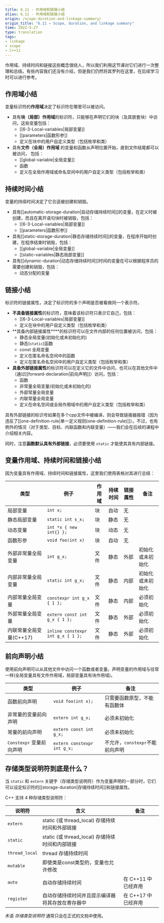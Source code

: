 ```yaml
---
title: 6.11 - 作用域和链接小结
alias: 6.11 - 作用域和链接小结
origin: /scope-duration-and-linkage-summary/
origin_title: "6.11 — Scope, duration, and linkage summary"
time: 2022-5-27
type: translation
tags:
- linkage
- scope
- C++11
---
```


作用域、持续时间和链接这些概念很绕人，所以我们利用这节课对它们进行一次整理和总结。有些内容我们还没有介绍，但是我们仍然将其罗列在这里，在后续学习时可以进行参考。

## 作用域小结

变量标识符的**作用域**决定了标识符在哪里可以被访问。

-   具有**块（局部）作用域**的标识符，只能够在声明它们的块（及其嵌套块）中访问，这些变量包括：
    -   [[6-3-Local-variables|局部变量]]
    -   [[parameters|函数形参]]
    -   定义在块中的用户自定义类型（包括枚举和类）
-   具有**文件（全局）作用域** 的变量和函数从声明位置开始，直到文件结尾都可以被访问， 包括：
    -   [[global-variable|全局变量]]
    -   函数
    -   定义在全局作用域或命名空间中的用户自定义类型（包括枚举和类）

## 持续时间小结

变量的持续时间决定了它合适被创建和销毁。

- 具有[[automatic-storage-duration|自动存储持续时间]]的变量，在定义时被创建，而且在离开语句块时被销毁，包括：
    - [[6-3-Local-variables|局部变量]]
    - [[parameters|函数形参]]
- 具有[[static-storage-duration|静态存储持续时间]]的变量，在程序开始时创建，在程序结束时销毁，包括：
    -  [[global-variable|全局变量]]
    -  [[static-variables|静态局部变量]]
- 具有[[dynamic-duration|动态存储持续时间]]时间的变量在可以根据程序员的需要创建和销毁，包括：
    -   动态分配的变量

## 链接小结

标识符的链接属性，决定了标识符的多个声明是否被看做同一个表示符。

-   **不具备链接属性**的标识符，意味着该标识符只表示它自己，包括：
    -   [[6-3-Local-variables|局部变量]]
    -   定义在块中的用户自定义类型（包括枚举和类）
-   **具备内部链接属性****的标识符可以在文件内部的任何位置被访问，包括：
    -   静态全局变量(初始化或未初始化的)
    -   静态(`static`)函数
    -   const 全局变量
    -   定义在匿名命名空间中的函数
    -   定义在匿名命名空间中的用户自定义类型（包括枚举和类）
-   **具备外部链接属性**的标识符可以在定义它的文件中访问，也可以在其他文件中（通过[[forward-declaration|前向声明]]）访问，包括：
    -   函数
    -   非常量全局变量(初始化或未初始化的)
    -   外部常量全局变量
    -   内联常量全局变量
    -   定义在命名空间或全局作用域中的用户自定义类型（包括枚举和类）
    
具有外部链接的标识号如果在多个cpp文件中被编译，则会导致链接器报错（因为违反了[[one-definition-rule|单一定义规则(one-definition-rule)]]）。不过，也有例外的情况（对于类型、目标、内联函数和内联变量）——我们会在后续的课程中介绍相关内容。

同时，注意**函数默认具有外部链接**，必须要使用 `static` 才能使其具有内部链接。


## 变量作用域、持续时间和链接小结

因为变量具有作用域、持续时间和链接属性，这里我们使用表格对其进行总结：

|类型	|例子	|作用域	|持续时间	|链接属性	|备注|
|---|---|---|---|---|---|
|局部变量	|`int x;`	      |块	|自动	|无	|     |
|静态局部变量	|`static int s_x;`	|块	|静态	|无	| 
|动态变量	|`int *x { new int{} };`	|块	|动态	|无	|
|函数形参	|`void foo(int x)`	|块	|自动	|无	|
|外部非常量全局变量 |`int g_x;`	|文件	|静态	|外部	|初始化或未初始化|
|内部非常量全局变量	|`static int g_x;`	|文件	|静态	|内部	|初始化或未初始化|
|内部常量全局变量	|`constexpr int g_x { 1 };`	|文件	|静态	|内部	|必须初始化|
|外部常量全局变量|`extern const int g_x { 1 };`	|文件	|静态	|外部	|必须初始化|
|内联常量全局变量(C++17)	|`inline constexpr int g_x { 1 };`	|文件	|静态	|外部	|必须初始化|

## 前向声明小结

使用前向声明可以从其他文件中访问一个函数或者变量。声明变量的作用域与往常一样(全局变量具有文件作用域，局部变量具有块作用域)。

|类型	|例子	|备注|
|---|---|---|
|函数前向声明	|`void foo(int x);`	|只需要函数原型，不能有函数体|
|非常量的变量前向声明|`extern int g_x;`	|必须未初始化|
|常量的前向声明|`extern const int g_x;`	|必须未初始化|
|`Constexpr` 变量前向声明|`extern constexpr int g_x;`|不允许，`constexpr`不能前向声明|


## 存储类型说明符到底是什么？

当 `static` 和 `extern` 关键字（存储类型说明符）作为变量声明的一部分时，它们可以设定标识符的[[storage-duration|存储持续时间]]和链接属性。


C++ 支持 4 种存储类型说明符：

|说明符	|含义	|备注|
|---|---|---|
|`extern`	|static (或 thread_local) 存储持续时间和外部链接||
|`static`	|static (或 thread_local) 存储持续时间和内部链接	||
|`thread_local`	|thread 存储持续时间	||
|`mutable`	|即使类是const类型的，变量也允许修改||
|`auto`	| 自动存储持续时间|在 C++11 中已经弃用|
|`register`	|自动存储持续时间并且提示编译器将其存放在寄存器中|在 C++17 中已经弃用|

术语 _存储类型说明符_ 通常只会在正式的文档中使用。
